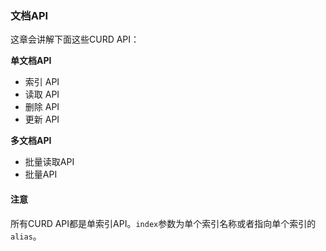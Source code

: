 ### 文档API

这章会讲解下面这些CURD API：

**单文档API**

* 索引 API
* 读取 API
* 删除 API
* 更新 API

**多文档API**

* 批量读取API
* 批量API

#### 注意

所有CURD API都是单索引API。`index`参数为单个索引名称或者指向单个索引的`alias`。